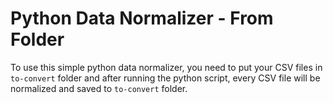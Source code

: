 # Python Data Normalizer - From Folder

To use this simple python data normalizer, you need to put your CSV files in `to-convert` folder and after running the python script, every CSV file will be normalized and saved to `to-convert` folder.

